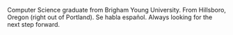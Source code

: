 Computer Science graduate from Brigham Young University.
From Hillsboro, Oregon (right out of Portland).
Se habla español.
Always looking for the next step forward.
